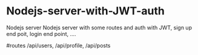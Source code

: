 # Nodejs-server-with-JWT-auth
Nodejs server
Nodejs server with some routes and auth with JWT,
sign up end poit,
login end point,
....

#routes
/api/users,
/api/profile,
/api/posts
